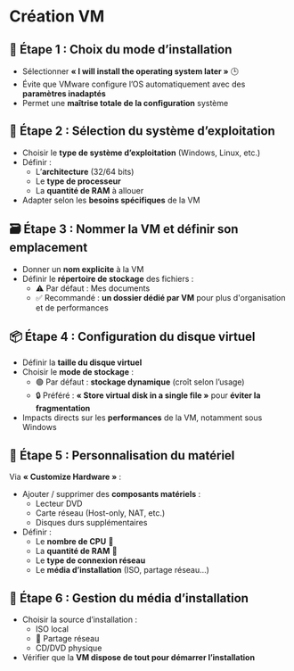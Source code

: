 # Création VM

## **🧭 Étape 1 : Choix du mode d’installation**

- Sélectionner **« I will install the operating system later »** 🕒
- Évite que VMware configure l’OS automatiquement avec des **paramètres inadaptés**
- Permet une **maîtrise totale de la configuration** système

## **💽 Étape 2 : Sélection du système d’exploitation**

- Choisir le **type de système d’exploitation** (Windows, Linux, etc.)
- Définir :
  - L’**architecture** (32/64 bits)
  - Le **type de processeur**
  - La **quantité de RAM** à allouer
- Adapter selon les **besoins spécifiques** de la VM



## **🗃️ Étape 3 : Nommer la VM et définir son emplacement**

- Donner un **nom explicite** à la VM
- Définir le **répertoire de stockage** des fichiers :
  - ⚠️ Par défaut : Mes documents
  - ✅ Recommandé : **un dossier dédié par VM** pour plus d'organisation et de performances



## **📦 Étape 4 : Configuration du disque virtuel**

- Définir la **taille du disque virtuel**
- Choisir le **mode de stockage** :
  - 🟢 Par défaut : **stockage dynamique** (croît selon l’usage)
  - 🔒 Préféré : **« Store virtual disk in a single file »** pour **éviter la fragmentation**
- Impacts directs sur les **performances** de la VM, notamment sous Windows

## **🧰 Étape 5 : Personnalisation du matériel**

Via **« Customize Hardware »** :

- Ajouter / supprimer des **composants matériels** :
  - Lecteur DVD
  - Carte réseau (Host-only, NAT, etc.)
  - Disques durs supplémentaires
- Définir :
  - Le **nombre de CPU** 🧠
  - La **quantité de RAM** 💾
  - Le **type de connexion réseau**
  - Le **média d’installation** (ISO, partage réseau...)



## **📀 Étape 6 : Gestion du média d’installation**

- Choisir la source d’installation :
  - ISO local
  - 📡 Partage réseau
  - CD/DVD physique
- Vérifier que la **VM dispose de tout pour démarrer l’installation**


